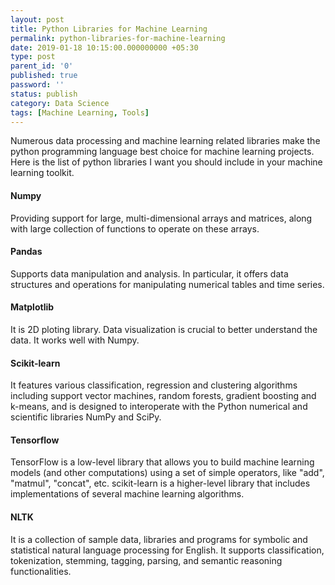 ```yaml
---
layout: post
title: Python Libraries for Machine Learning
permalink: python-libraries-for-machine-learning
date: 2019-01-18 10:15:00.000000000 +05:30
type: post
parent_id: '0'
published: true
password: ''
status: publish
category: Data Science
tags: [Machine Learning, Tools]
---
```


Numerous data processing and machine learning related libraries make the python programming language best choice for machine learning projects. Here is the list of python libraries I want you should include in your machine learning toolkit.


#### Numpy
Providing support for large, multi-dimensional arrays and matrices, along with large collection of functions to operate on these arrays.


#### Pandas
Supports data manipulation and analysis. In particular, it offers data structures and operations for manipulating numerical tables and time series. 


#### Matplotlib
It is 2D ploting library. Data visualization is crucial to better understand the data. It works well with Numpy.


#### Scikit-learn
It features various classification, regression and clustering algorithms including support vector machines, random forests, gradient boosting and k-means, and is designed to interoperate with the Python numerical and scientific libraries NumPy and SciPy.


#### Tensorflow
TensorFlow is a low-level library that allows you to build machine learning models (and other computations) using a set of simple operators, like "add", "matmul", "concat", etc. scikit-learn is a higher-level library that includes implementations of several machine learning algorithms.

#### NLTK
It is a collection of sample data, libraries and programs for symbolic and statistical natural language processing for English. It supports classification, tokenization, stemming, tagging, parsing, and semantic reasoning functionalities.
